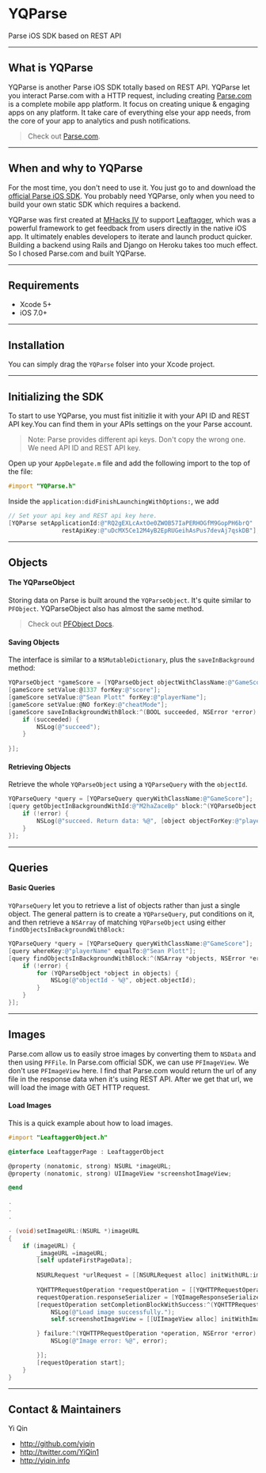 YQParse
=======

Parse iOS SDK based on REST API


---
## What is YQParse
YQParse is another Parse iOS SDK totally based on REST API. YQParse let you interact Parse.com with a HTTP request, including creating [Parse.com](https://parse.com/) is a complete mobile app platform. It focus on creating unique & engaging apps on any platform. It take care of everything else your app needs, from the core of your app to analytics and push notifications. 

> Check out [Parse.com](https://parse.com/).

---
## When and why to YQParse
For the most time, you don't need to use it. You just go to and download the [official Parse iOS SDK](https://parse.com/apps/quickstart#parse_data/mobile/ios/native/existing). You probably need YQParse, only when you need to build your own static SDK which requires a backend.

YQParse was first created at [MHacks IV](http://mhacks-iv.challengepost.com/) to support [Leaftagger](http://www.leaftagger.com/), which was a powerful framework to get feedback from users directly in the native iOS app. It ultimately enables developers to iterate and launch product quicker. Building a backend using Rails and Django on Heroku takes too much effect. So I chosed Parse.com and built YQParse.

---
## Requirements
- Xcode 5+
- iOS 7.0+

---

## Installation
You can simply drag the `YQParse` folser into your Xcode project.

---
## Initializing the SDK
To start to use YQParse, you must fist initizlie it with your API ID and REST API key.You can find them in your APIs settings on the your Parse account.

> Note: Parse provides different api keys. Don't copy the wrong one. We need API ID and REST API key.

Open up your `AppDelegate.m` file and add the following import to the top of the file:
```Objective-C
#import "YQParse.h"
```
Inside the `application:didFinishLaunchingWithOptions:`, we add
```Objective-C
// Set your api key and REST api key here.
[YQParse setApplicationId:@"RQ2gEXLcAxtOe0ZWOB57IaPERHOGfM9GopPH6brQ"
               restApiKey:@"uDcMX5Ce12M4yB2EpRUGeihAsPus7devAj7qskDB"];
```

---
## Objects
#### The YQParseObject
Storing data on Parse is built around the `YQParseObject`. It's quite similar to `PFObject`. YQParseObject also has almost the same method.

> Check out [PFObject Docs](https://parse.com/docs/ios_guide#top/iOS).


#### Saving Objects
The interface is similar to a `NSMutableDictionary`, plus the `saveInBackground` method:
```Objective-C
YQParseObject *gameScore = [YQParseObject objectWithClassName:@"GameScore"];
[gameScore setValue:@1337 forKey:@"score"];
[gameScore setValue:@"Sean Plott" forKey:@"playerName"];
[gameScore setValue:@NO forKey:@"cheatMode"];
[gameScore saveInBackgroundWithBlock:^(BOOL succeeded, NSError *error) {
    if (succeeded) {
        NSLog(@"succeed");
    }
    
}];
```

#### Retrieving Objects
Retrieve the whole `YQParseObject` using a `YQParseQuery` with the `objectId`. 
```Objective-C
YQParseQuery *query = [YQParseQuery queryWithClassName:@"GameScore"];
[query getObjectInBackgroundWithId:@"M2haZaceBp" block:^(YQParseObject *object, NSError *error) {
    if (!error) {
        NSLog(@"succeed. Return data: %@", [object objectForKey:@"playerName"]);
    }
}];
```

---
## Queries 

#### Basic Queries
`YQParseQuery` let you to retrieve a list of objects rather than just a single object. The general pattern is to create a `YQParseQuery`, put conditions on it, and then retrieve a `NSArray` of matching `YQParseObject` using either `findObjectsInBackgroundWithBlock:`
```Objective-C
YQParseQuery *query = [YQParseQuery queryWithClassName:@"GameScore"];
[query whereKey:@"playerName" equalTo:@"Sean Plott"];
[query findObjectsInBackgroundWithBlock:^(NSArray *objects, NSError *error) {
    if (!error) {
        for (YQParseObject *object in objects) {
            NSLog(@"objectId - %@", object.objectId);
        }
    }
}];
```

---
## Images
Parse.com allow us to easily stroe images by converting them to `NSData` and then using `PFFile`. In Parse.com official SDK, we can use `PFImageView`. We don't use `PFImageView` here. I find that Parse.com would return the url of any file in the response data when it's using REST API. After we get that url, we will load the image with GET HTTP request. 

#### Load Images
This is a quick example about how to load images.
```Objective-C
#import "LeaftaggerObject.h"

@interface LeaftaggerPage : LeaftaggerObject

@property (nonatomic, strong) NSURL *imageURL;
@property (nonatomic, strong) UIImageView *screenshotImageView;

@end

.
.
.

- (void)setImageURL:(NSURL *)imageURL
{
    if (imageURL) {
        _imageURL =imageURL;
        [self updateFirstPageData];
        
        NSURLRequest *urlRequest = [[NSURLRequest alloc] initWithURL:imageURL];
        
        YQHTTPRequestOperation *requestOperation = [[YQHTTPRequestOperation alloc] initWithRequest:urlRequest];
        requestOperation.responseSerializer = [YQImageResponseSerializer serializer];
        [requestOperation setCompletionBlockWithSuccess:^(YQHTTPRequestOperation *operation, id responseObject) {
            NSLog(@"Load image successfully.");
            self.screenshotImageView = [[UIImageView alloc] initWithImage:responseObject];

        } failure:^(YQHTTPRequestOperation *operation, NSError *error) {
            NSLog(@"Image error: %@", error);

        }];
        [requestOperation start];
    }
}
```

---

## Contact & Maintainers

Yi Qin

- http://github.com/yiqin
- http://twitter.com/YiQin1
- http://yiqin.info
